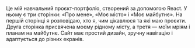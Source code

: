 Це мій навчальний проєкт-портфоліо, створений за допомогою React. У ньому є три сторінки: «Про мене», «Моє місто» і «Моє майбутнє». На першій сторінці я розповідаю, хто я, чим цікавлюся та які маю проєкти. Друга сторінка присвячена моєму рідному місту, а третя — моїм мріям і планам на майбутнє. Сайт має простий дизайн, зручну навігацію і адаптується до різних екранів. 